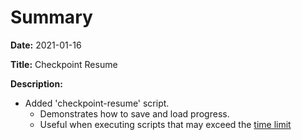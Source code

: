 # Summary

**Date:** 2021-01-16

**Title:** Checkpoint Resume

**Description:**

* Added 'checkpoint-resume' script.
	* Demonstrates how to save and load progress.
	* Useful when executing scripts that may exceed the [time limit](https://developers.google.com/apps-script/guides/services/quotas#current_limitations)

